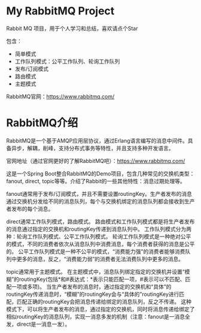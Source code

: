 # My RabbitMQ Project

Rabbit MQ 项目，用于个人学习和总结，喜欢请点个Star

包含：
- 简单模式
- 工作队列模式：公平工作队列、轮询工作队列
- 发布/订阅模式
- 路由模式
- 主题模式

RabbitMQ官网：https://www.rabbitmq.com/

# RabbitMQ介绍

RabbitMQ是一个基于AMQP应用层协议，通过Erlang语言编写的消息中间件。具备异步，解耦，削峰，支持分布式事务等特性，并且支持多种开发语言。

官网地址（通过官网更好的了解RabbitMQ吧）：https://www.rabbitmq.com/

这是一个Spring Boot整合RabbitMQ的Demo项目，包含几种常见的交换机类型：fanout, direct, topic等等。介绍了Rabbit的一些其他特性：消息过期处理等。

fanout通常用于发布/订阅模式，并且不需要设置routingKey。生产者发布的消息通过交换机分发给不同的消息队列，每个与交换机绑定的消息队列都会接收到生产者发布的每个消息。

direct通常工作队列模式，路由模式。
路由模式和工作队列模式都是将生产者发布的消息通过指定的交换机和routingKey传递到消息队列中。
工作队列模式分为两种：轮询工作队列模式、公平工作队列模式。
轮询工作队列模式是一种绝对公平的模式，不同的消费者依次从消息队列中消费消息，每个消费者获得的消息是公平的。
公平工作队列模式是一种不公平的模式，“消费能力强”的消费者能够消费队列中更多的消息，反之，“消费能力弱”的消费者无法消费队列中更多的消息。

topic通常用于主题模式。
在主题模式中，消息队列绑定指定的交换机并设置“模糊”的routingKey(包括*和#表达式：*表示只能匹配一项，#表示可以不匹配、匹配一项或多项)。
当生产者发布的消息时，通过指定的交换机和“具体”的routingKey传递消息时，“模糊”的routingKey会与“具体的”routingKey进行匹配，匹配正确的routingKey会把消息传递给绑定的消息队列，反之不传递。
这种模式下，可以将生产者发布的消息，通过指定的交换机，同时将消息传递给绑定了相似routingKey的消息队列，实现一消息多发的机制（注意：fanout是一消息全发，direct是一消息一发）。

